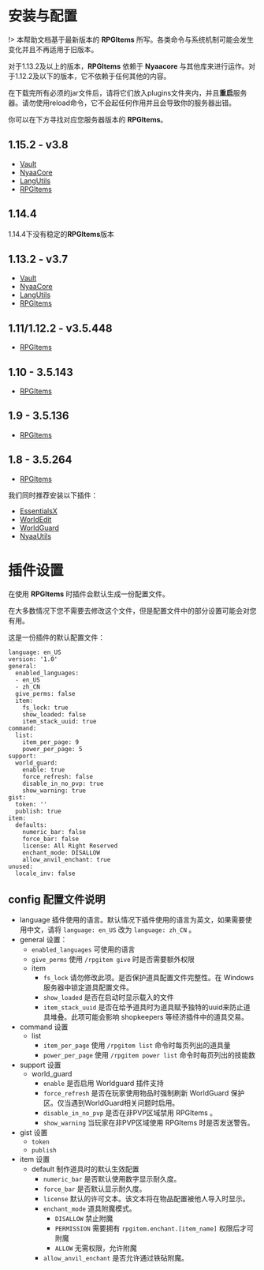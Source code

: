 # 安装与配置
!> 本帮助文档基于最新版本的 **RPGItems** 所写。各类命令与系统机制可能会发生变化并且不再适用于旧版本。

对于1.13.2及以上的版本，**RPGItems** 依赖于 **Nyaacore** 与其他库来进行运作。对于1.12.2及以下的版本，它不依赖于任何其他的内容。

在下载完所有必须的jar文件后，请将它们放入plugins文件夹内，并且**重启**服务器。请勿使用reload命令，它不会起任何作用并且会导致你的服务器出错。

你可以在下方寻找对应您服务器版本的 **RPGItems**。

## 1.15.2 - v3.8

- [Vault](https://www.spigotmc.org/resources/vault.34315/)
- [NyaaCore](https://ci.nyaacat.com/job/NyaaCore/362/artifact/build/libs/NyaaCore-mc1.15.2-7.1.362-shadowed.jar)
- [LangUtils](https://ci.nyaacat.com/job/LanguageUtils/25/artifact/build/libs/LangUtils-mc1.15.1-2.3.25.jar)
- [RPGItems](https://ci.nyaacat.com/job/RPGItems-reloaded/job/1.15/78/artifact/build/libs/RPGItems-mc1.15-3.8-78-release.jar)

## 1.14.4

1.14.4下没有稳定的**RPGItems**版本

## 1.13.2 - v3.7

- [Vault](https://www.spigotmc.org/resources/vault.34315/)
- [NyaaCore](https://github.com/NyaaCat/NyaaCore/releases/download/v6.3.329-mc1.13.2/NyaaCore-v6.3.329-mc1.13.2.jar)
- [LangUtils](https://github.com/NyaaCat/LanguageUtils/releases/download/v2.1.17-mc1.13.1/LangUtils-v2.1.17-mc1.13.1.jar)
- [RPGItems](https://github.com/NyaaCat/RPGItems-reloaded/releases/download/v3.7.762-mc1.13.2/rpgitem-reloaded-3.7.762-mc1.13.2.jar)

## 1.11/1.12.2 - v3.5.448

- [RPGItems](https://github.com/NyaaCat/RPGitems-reloaded/releases/download/1.11-v3.5.448/rpgitem-reloaded-mc1.11-v3.5.448.jar)

## 1.10 - 3.5.143

- [RPGItems](https://github.com/NyaaCat/RPGitems-reloaded/releases/download/1.10-v3.5.143/RPGitems-reloaded.jar)

## 1.9 - 3.5.136

- [RPGItems](https://github.com/NyaaCat/RPGitems-reloaded/releases/download/1.9-v3.5.136/RPGitems-reloaded.jar)

## 1.8 - 3.5.264

- [RPGItems](https://github.com/NyaaCat/RPGitems-reloaded/releases/download/1.8-v3.5.264/rpgitem-reloaded-1.8-v.264.jar)


我们同时推荐安装以下插件：

- [EssentialsX](https://www.spigotmc.org/resources/essentialsx.9089)
- [WorldEdit](https://dev.bukkit.org/projects/worldedit)
- [WorldGuard](https://dev.bukkit.org/projects/worldguard)
- [NyaaUtils](https://ci.nyaacat.com/job/NyaaUtils/261/artifact/build/libs/NyaaUtils-mc1.15.1-7.1.261.jar)

# 插件设置

在使用 **RPGItems** 时插件会默认生成一份配置文件。

在大多数情况下您不需要去修改这个文件，但是配置文件中的部分设置可能会对您有用。

这是一份插件的默认配置文件：

```
language: en_US
version: '1.0'
general:
  enabled_languages:
  - en_US
  - zh_CN
  give_perms: false
  item:
    fs_lock: true
    show_loaded: false
    item_stack_uuid: true
command:
  list:
    item_per_page: 9
    power_per_page: 5
support:
  world_guard:
    enable: true
    force_refresh: false
    disable_in_no_pvp: true
    show_warning: true
gist:
  token: ''
  publish: true
item:
  defaults:
    numeric_bar: false
    force_bar: false
    license: All Right Reserved
    enchant_mode: DISALLOW
    allow_anvil_enchant: true
unused:
  locale_inv: false

```
## config 配置文件说明

- language 插件使用的语言。默认情况下插件使用的语言为英文，如果需要使用中文，请将 `language: en_US` 改为 `language: zh_CN` 。
- general 设置：
  - `enabled_languages` 可使用的语言
  - `give_perms` 使用 `/rpgitem give` 时是否需要额外权限
  - item
    - `fs_lock` 请勿修改此项。是否保护道具配置文件完整性。在 Windows 服务器中锁定道具配置文件。
    - `show_loaded` 是否在启动时显示载入的文件
    - `item_stack_uuid` 是否在给予道具时为道具赋予独特的uuid来防止道具堆叠。此项可能会影响 shopkeepers 等经济插件中的道具交易。
- command 设置
  - list 
    - `item_per_page` 使用 `/rpgitem list` 命令时每页列出的道具量
    - `power_per_page` 使用 `/rpgitem power list` 命令时每页列出的技能数
- support 设置
  - world_guard
    - `enable` 是否启用 Worldguard 插件支持
    - `force_refresh` 是否在玩家使用物品时强制刷新 WorldGuard 保护区。仅当遇到WorldGuard相关问题时启用。
    - `disable_in_no_pvp` 是否在非PVP区域禁用 RPGItems 。
    - `show_warning` 当玩家在非PVP区域使用 RPGItems 时是否发送警告。
- gist 设置
  - `token`
  - `publish` 
- item 设置
  - default 制作道具时的默认生效配置
    - `numeric_bar` 是否默认使用数字显示耐久度。
    - `force_bar` 是否默认显示耐久度。
    - `license` 默认的许可文本。该文本将在物品配置被他人导入时显示。
    - `enchant_mode` 道具附魔模式。
      - `DISALLOW` 禁止附魔
      - `PERMISSION` 需要拥有 `rpgitem.enchant.[item_name]` 权限后才可附魔
      - `ALLOW` 无需权限，允许附魔
    - `allow_anvil_enchant` 是否允许通过铁砧附魔。
    
